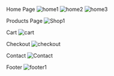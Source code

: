 Home Page
![home1](https://github.com/user-attachments/assets/d308383c-8160-42ec-88ba-2c093dd46659)
![home2](https://github.com/user-attachments/assets/e4f0eb7a-9068-4cf5-b599-3e57effaa5c6)
![home3](https://github.com/user-attachments/assets/6afea6b6-6413-4543-b024-914ee9b0e4b5)

Products Page
![Shop1](https://github.com/user-attachments/assets/6d600d98-ec03-4a66-9edb-e972daf59b51)

Cart
![cart](https://github.com/user-attachments/assets/f2721892-86e4-4675-a011-b6db41dc11b9)

Checkout
![checkout](https://github.com/user-attachments/assets/19257468-9b19-47b5-a7b9-dd3507ce70ec)

Contact
![Contact](https://github.com/user-attachments/assets/94242ee5-f6a7-411c-bffb-1433b6cf48c5)

Footer
![footer1](https://github.com/user-attachments/assets/296020bc-4a66-4680-83a5-5d9df4600126)
